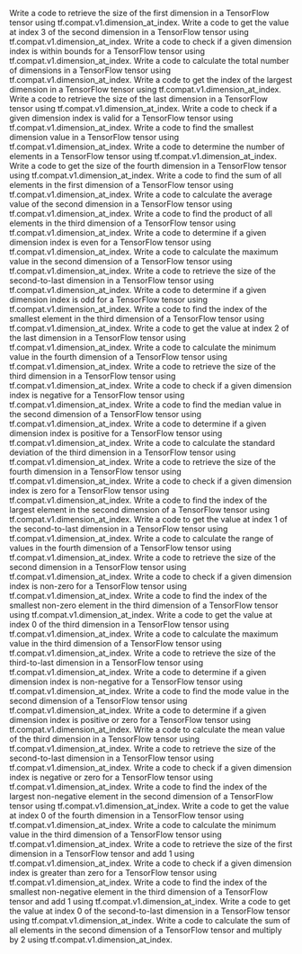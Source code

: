 Write a code to retrieve the size of the first dimension in a TensorFlow tensor using tf.compat.v1.dimension_at_index.
Write a code to get the value at index 3 of the second dimension in a TensorFlow tensor using tf.compat.v1.dimension_at_index.
Write a code to check if a given dimension index is within bounds for a TensorFlow tensor using tf.compat.v1.dimension_at_index.
Write a code to calculate the total number of dimensions in a TensorFlow tensor using tf.compat.v1.dimension_at_index.
Write a code to get the index of the largest dimension in a TensorFlow tensor using tf.compat.v1.dimension_at_index.
Write a code to retrieve the size of the last dimension in a TensorFlow tensor using tf.compat.v1.dimension_at_index.
Write a code to check if a given dimension index is valid for a TensorFlow tensor using tf.compat.v1.dimension_at_index.
Write a code to find the smallest dimension value in a TensorFlow tensor using tf.compat.v1.dimension_at_index.
Write a code to determine the number of elements in a TensorFlow tensor using tf.compat.v1.dimension_at_index.
Write a code to get the size of the fourth dimension in a TensorFlow tensor using tf.compat.v1.dimension_at_index.
Write a code to find the sum of all elements in the first dimension of a TensorFlow tensor using tf.compat.v1.dimension_at_index.
Write a code to calculate the average value of the second dimension in a TensorFlow tensor using tf.compat.v1.dimension_at_index.
Write a code to find the product of all elements in the third dimension of a TensorFlow tensor using tf.compat.v1.dimension_at_index.
Write a code to determine if a given dimension index is even for a TensorFlow tensor using tf.compat.v1.dimension_at_index.
Write a code to calculate the maximum value in the second dimension of a TensorFlow tensor using tf.compat.v1.dimension_at_index.
Write a code to retrieve the size of the second-to-last dimension in a TensorFlow tensor using tf.compat.v1.dimension_at_index.
Write a code to determine if a given dimension index is odd for a TensorFlow tensor using tf.compat.v1.dimension_at_index.
Write a code to find the index of the smallest element in the third dimension of a TensorFlow tensor using tf.compat.v1.dimension_at_index.
Write a code to get the value at index 2 of the last dimension in a TensorFlow tensor using tf.compat.v1.dimension_at_index.
Write a code to calculate the minimum value in the fourth dimension of a TensorFlow tensor using tf.compat.v1.dimension_at_index.
Write a code to retrieve the size of the third dimension in a TensorFlow tensor using tf.compat.v1.dimension_at_index.
Write a code to check if a given dimension index is negative for a TensorFlow tensor using tf.compat.v1.dimension_at_index.
Write a code to find the median value in the second dimension of a TensorFlow tensor using tf.compat.v1.dimension_at_index.
Write a code to determine if a given dimension index is positive for a TensorFlow tensor using tf.compat.v1.dimension_at_index.
Write a code to calculate the standard deviation of the third dimension in a TensorFlow tensor using tf.compat.v1.dimension_at_index.
Write a code to retrieve the size of the fourth dimension in a TensorFlow tensor using tf.compat.v1.dimension_at_index.
Write a code to check if a given dimension index is zero for a TensorFlow tensor using tf.compat.v1.dimension_at_index.
Write a code to find the index of the largest element in the second dimension of a TensorFlow tensor using tf.compat.v1.dimension_at_index.
Write a code to get the value at index 1 of the second-to-last dimension in a TensorFlow tensor using tf.compat.v1.dimension_at_index.
Write a code to calculate the range of values in the fourth dimension of a TensorFlow tensor using tf.compat.v1.dimension_at_index.
Write a code to retrieve the size of the second dimension in a TensorFlow tensor using tf.compat.v1.dimension_at_index.
Write a code to check if a given dimension index is non-zero for a TensorFlow tensor using tf.compat.v1.dimension_at_index.
Write a code to find the index of the smallest non-zero element in the third dimension of a TensorFlow tensor using tf.compat.v1.dimension_at_index.
Write a code to get the value at index 0 of the third dimension in a TensorFlow tensor using tf.compat.v1.dimension_at_index.
Write a code to calculate the maximum value in the third dimension of a TensorFlow tensor using tf.compat.v1.dimension_at_index.
Write a code to retrieve the size of the third-to-last dimension in a TensorFlow tensor using tf.compat.v1.dimension_at_index.
Write a code to determine if a given dimension index is non-negative for a TensorFlow tensor using tf.compat.v1.dimension_at_index.
Write a code to find the mode value in the second dimension of a TensorFlow tensor using tf.compat.v1.dimension_at_index.
Write a code to determine if a given dimension index is positive or zero for a TensorFlow tensor using tf.compat.v1.dimension_at_index.
Write a code to calculate the mean value of the third dimension in a TensorFlow tensor using tf.compat.v1.dimension_at_index.
Write a code to retrieve the size of the second-to-last dimension in a TensorFlow tensor using tf.compat.v1.dimension_at_index.
Write a code to check if a given dimension index is negative or zero for a TensorFlow tensor using tf.compat.v1.dimension_at_index.
Write a code to find the index of the largest non-negative element in the second dimension of a TensorFlow tensor using tf.compat.v1.dimension_at_index.
Write a code to get the value at index 0 of the fourth dimension in a TensorFlow tensor using tf.compat.v1.dimension_at_index.
Write a code to calculate the minimum value in the third dimension of a TensorFlow tensor using tf.compat.v1.dimension_at_index.
Write a code to retrieve the size of the first dimension in a TensorFlow tensor and add 1 using tf.compat.v1.dimension_at_index.
Write a code to check if a given dimension index is greater than zero for a TensorFlow tensor using tf.compat.v1.dimension_at_index.
Write a code to find the index of the smallest non-negative element in the third dimension of a TensorFlow tensor and add 1 using tf.compat.v1.dimension_at_index.
Write a code to get the value at index 0 of the second-to-last dimension in a TensorFlow tensor using tf.compat.v1.dimension_at_index.
Write a code to calculate the sum of all elements in the second dimension of a TensorFlow tensor and multiply by 2 using tf.compat.v1.dimension_at_index.
